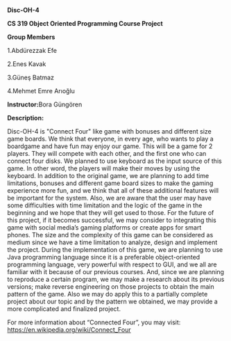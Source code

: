 <b>Disc-OH-4</b>

<b>CS 319 Object Oriented Programming Course Project</b>

<b>Group Members</b>

1.Abdürezzak Efe

2.Enes Kavak

3.Güneş Batmaz

4.Mehmet Emre Arıoğlu

<b>Instructor:</b>Bora Güngören

<b>Description:</b>

  Disc-OH-4 is "Connect Four" like game with bonuses and different size game boards. We think that everyone, in every age, who wants to play a boardgame and have fun may enjoy our game. This will be a game for 2 players. They will compete with each other, and the first one who can connect four disks. We planned to use keyboard as the input source of this game. In other word, the players will make their moves by using the keyboard. 
	In addition to the original game, we are planning to add time limitations, bonuses and different game board sizes to make the gaming experience more fun, and we think that all of these additional features will be important for the system. Also, we are aware that the user may have some difficulties with time limitation and the logic of the game in the beginning and we hope that they will get used to those.
	For the future of this project, if it becomes successful, we may consider to integrating this game with social media’s gaming platforms or create apps for smart phones.
The size and the complexity of this game can be considered as medium since we have a time limitation to analyze, design and implement the project.
  During the implementation of this game, we are planning to use Java programming language since it is a preferable object-oriented programming language, very powerful with respect to GUI, and we all are familiar with it because of our previous courses.
And, since we are planning to reproduce a certain program, we may make a research about its previous versions; make reverse engineering on those projects to obtain the main pattern of the game. Also we may do apply this to a partially complete project about our topic and by the pattern we obtained, we may provide a more complicated and finalized project.

For more information about “Connected Four”, you may visit: https://en.wikipedia.org/wiki/Connect_Four  
